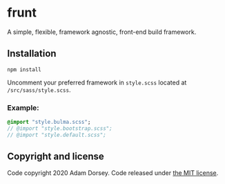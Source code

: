 # frunt
A simple, flexible, framework agnostic, front-end build framework.

## Installation

```shell
npm install
```

Uncomment your preferred framework in `style.scss` located at `/src/sass/style.scss`. 

### Example:

```sass
@import "style.bulma.scss";
// @import "style.bootstrap.scss";
// @import "style.default.scss";
```

## Copyright and license

Code copyright 2020 Adam Dorsey. Code released under [the MIT license](https://github.com/adamthedorsey/frunt/blob/master/LICENSE).
